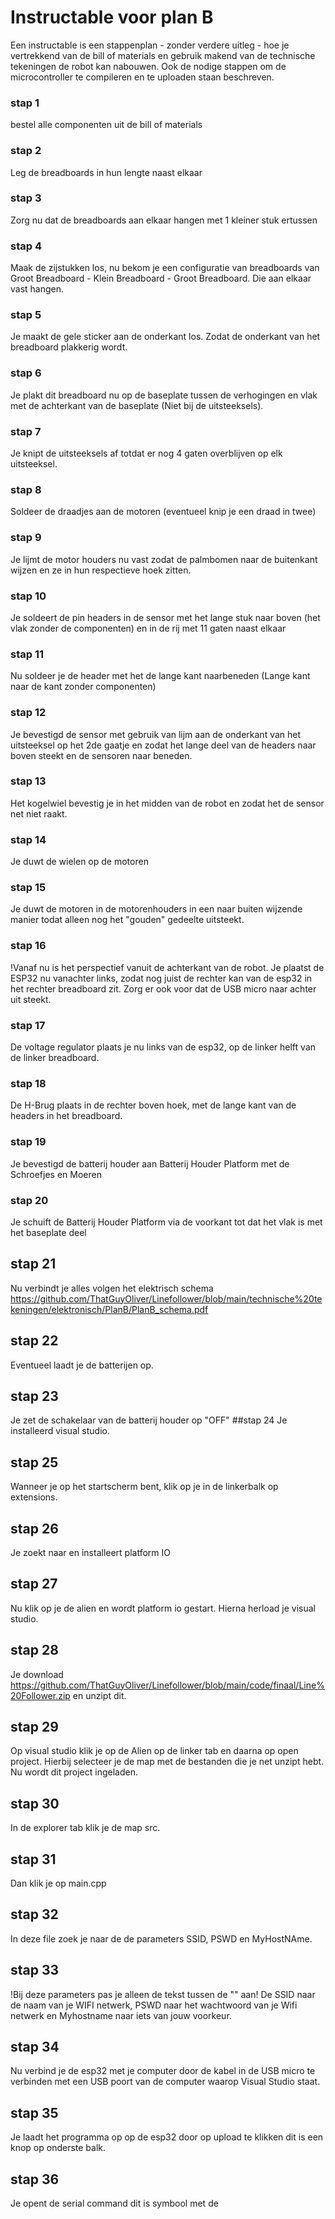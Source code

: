 # Instructable voor plan B

Een instructable is een stappenplan - zonder verdere uitleg - hoe je vertrekkend van de bill of materials en gebruik makend van de technische tekeningen de robot kan nabouwen. Ook de nodige stappen om de microcontroller te compileren en te uploaden staan beschreven.  

### stap 1
bestel alle componenten uit de bill of materials  
### stap 2
Leg de breadboards in hun lengte naast elkaar
### stap 3
Zorg nu dat de breadboards aan elkaar hangen met 1 kleiner stuk ertussen
### stap 4
Maak de zijstukken los, nu bekom je een configuratie van breadboards van Groot Breadboard - Klein Breadboard - Groot Breadboard.
Die aan elkaar vast hangen.
### stap 5
Je maakt de gele sticker aan de onderkant los. Zodat de onderkant van het breadboard plakkerig wordt.
### stap 6
Je plakt dit breadboard nu op de baseplate tussen de verhogingen en vlak met de achterkant van de baseplate (Niet bij de uitsteeksels).
### stap 7
Je knipt de uitsteeksels af  totdat er nog 4 gaten overblijven op elk uitsteeksel.
### stap 8
Soldeer de draadjes aan de motoren (eventueel knip je een draad in twee)
### stap 9
Je lijmt de motor houders nu vast zodat de palmbomen naar de buitenkant wijzen en ze in hun respectieve hoek zitten.
### stap 10
Je soldeert de pin headers in de sensor met het lange stuk naar boven (het vlak zonder de componenten) en in de rij met 11 gaten naast elkaar
### stap 11
Nu soldeer je de header met het de lange kant naarbeneden (Lange kant naar de kant zonder componenten)
### stap 12
Je bevestigd de sensor met gebruik van lijm aan de onderkant van het uitsteeksel op het 2de gaatje en zodat het lange deel van de headers naar boven steekt en de sensoren naar beneden.
### stap 13
Het kogelwiel bevestig je in het midden van de robot en zodat het de sensor net niet raakt.
### stap 14
Je duwt de wielen op de motoren
### stap 15
Je duwt de motoren in de motorenhouders in een naar buiten wijzende manier todat alleen nog het "gouden" gedeelte uitsteekt.
### stap 16
!Vanaf nu is het perspectief vanuit de achterkant van de robot.
Je plaatst de ESP32 nu vanachter links, zodat nog juist de rechter kan van de esp32 in het rechter breadboard zit. Zorg er ook voor dat de USB micro naar achter uit steekt.
### stap 17
De voltage regulator plaats je nu links van de esp32, op de linker helft van de linker breadboard.
### stap 18
De H-Brug plaats in de rechter boven hoek, met de lange kant van de headers in het breadboard.
### stap 19
Je bevestigd de batterij houder aan Batterij Houder Platform met de Schroefjes en Moeren
### stap 20
Je schuift de Batterij Houder Platform via de voorkant tot dat het vlak is met het baseplate deel
## stap 21
Nu verbindt je alles volgen het elektrisch schema
https://github.com/ThatGuyOliver/Linefollower/blob/main/technische%20tekeningen/elektronisch/PlanB/PlanB_schema.pdf
## stap 22
Eventueel laadt je de batterijen op.
## stap 23
Je zet de schakelaar van de batterij houder op "OFF"
##stap 24
Je installeerd visual studio.
## stap 25
Wanneer je op het startscherm bent, klik op je in de linkerbalk op extensions. 
## stap 26
Je zoekt naar en installeert platform IO
## stap 27
Nu klik op je de alien en wordt platform io gestart. Hierna herload je visual studio.
## stap 28
Je download https://github.com/ThatGuyOliver/Linefollower/blob/main/code/finaal/Line%20Follower.zip
en unzipt dit.
## stap 29
Op visual studio klik je op de Alien op de linker tab en daarna op open project.
Hierbij selecteer je de map met de bestanden die je net unzipt hebt.
Nu wordt dit project ingeladen.
## stap 30
In de explorer tab klik je de map src.
## stap 31
Dan klik je op main.cpp
## stap 32
In deze file zoek je naar de de parameters SSID, PSWD en MyHostNAme.
## stap 33
!Bij deze parameters pas je alleen de tekst tussen de "" aan!
De SSID naar de naam van je WIFI netwerk, PSWD naar het wachtwoord van je Wifi netwerk en Myhostname naar iets van jouw voorkeur.
## stap 34
Nu verbind je de esp32 met je computer door de kabel in de USB micro te verbinden met een USB poort van de computer waarop Visual Studio staat.
## stap 35
Je laadt het programma op op de esp32 door op upload te klikken dit is een knop op onderste balk.
## stap 36
Je opent de serial command dit is symbool met de 

